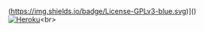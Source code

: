 (https://img.shields.io/badge/License-GPLv3-blue.svg)]()<br>[![Heroku](https://www.herokucdn.com/deploy/button.svg)](https://heroku.com/deploy?template=[https://github.com/lelandlivelymeghan/bun](https://github.com/lelandlivelymeghan/bun))<br>
